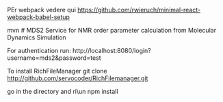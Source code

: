 PEr webpack vedere qui https://github.com/rwieruch/minimal-react-webpack-babel-setup


mvn # MDS2
Service for NMR order parameter calculation from Molecular Dynamics Simulation  

For authentication run: http://localhost:8080/login?username=mds2&password=test

To install RichFileManager 
 git clone  http://github.com/servocoder/RichFilemanager.git
 
 go in the directory and ri\un 
 npm install